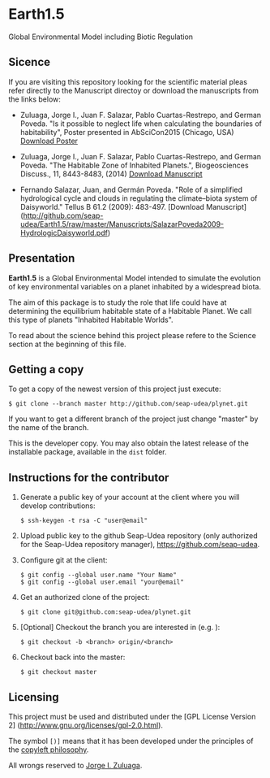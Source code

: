 # Earth1.5
Global Environmental Model including Biotic Regulation

Sicence
-------

If you are visiting this repository looking for the scientific
material pleas refer directly to the Manuscript directoy or download
the manuscripts from the links below:

- Zuluaga, Jorge I., Juan F. Salazar, Pablo Cuartas-Restrepo, and
  German Poveda. "Is it possible to neglect life when calculating the
  boundaries of habitability", Poster presented in AbSciCon2015
  (Chicago, USA) [Download
  Poster](https://github.com/seap-udea/Earth1.5/raw/master/Manuscripts/ZuluagaSalazar2015-InhabitedPlanetsPosterAbSciCon2015.pdf)

- Zuluaga, Jorge I., Juan F. Salazar, Pablo Cuartas-Restrepo, and
  German Poveda. "The Habitable Zone of Inhabited Planets.",
  Biogeosciences Discuss., 11, 8443-8483, (2014) [Download
  Manuscript](https://github.com/seap-udea/Earth1.5/raw/master/Manuscripts/ZuluagaSalazar2014-InHZ.pdf)

- Fernando Salazar, Juan, and Germán Poveda. "Role of a simplified
  hydrological cycle and clouds in regulating the climate–biota system
  of Daisyworld." Tellus B 61.2 (2009): 483-497. [Download Manuscript]
  (http://github.com/seap-udea/Earth1.5/raw/master/Manuscripts/SalazarPoveda2009-HydrologicDaisyworld.pdf)

Presentation
------------

**Earth1.5** is a Global Environmental Model intended to simulate the
evolution of key environmental variables on a planet inhabited by a
widespread biota.  

The aim of this package is to study the role that life could have at
determining the equilibrium habitable state of a Habitable Planet.  We
call this type of planets "Inhabited Habitable Worlds".

To read about the science behind this project please refere to the
Science section at the beginning of this file.

Getting a copy
--------------

To get a copy of the newest version of this project just execute:

```
$ git clone --branch master http://github.com/seap-udea/plynet.git
```

If you want to get a different branch of the project just change
"master" by the name of the branch.

This is the developer copy.  You may also obtain the latest release of
the installable package, available in the `dist` folder.

Instructions for the contributor
--------------------------------

1. Generate a public key of your account at the client where you will
   develop contributions:
   
   ```
   $ ssh-keygen -t rsa -C "user@email"
   ```

2. Upload public key to the github Seap-Udea repository (only authorized
   for the Seap-Udea repository manager), https://github.com/seap-udea.

3. Configure git at the client:

   ```
   $ git config --global user.name "Your Name"
   $ git config --global user.email "your@email"
   ```

4. Get an authorized clone of the project:

   ```
   $ git clone git@github.com:seap-udea/plynet.git
   ```

5. [Optional] Checkout the branch you are interested in
   (e.g. <branch>):

   ```
   $ git checkout -b <branch> origin/<branch>
   ```

6. Checkout back into the master:

   ```
   $ git checkout master
   ```

Licensing
---------

This project must be used and distributed under the [GPL License
Version 2] (http://www.gnu.org/licenses/gpl-2.0.html).

The symbol `[)]` means that it has been developed under the principles
of the [copyleft philosophy](http://en.wikipedia.org/wiki/Copyleft).

All wrongs reserved to [Jorge
I. Zuluaga](mailto:jorge.zuluaga@udea.edu.co).
